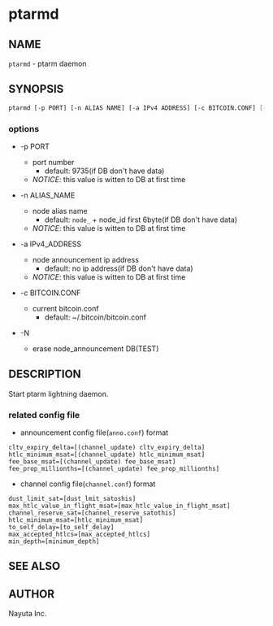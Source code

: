 # ptarmd

## NAME

`ptarmd` - ptarm daemon

## SYNOPSIS

```bash
ptarmd [-p PORT] [-n ALIAS NAME] [-a IPv4 ADDRESS] [-c BITCOIN.CONF] [-i]
```

### options

* -p PORT
  * port number
    * default: 9735(if DB don't have data)
  * _NOTICE_: this value is witten to DB at first time

* -n ALIAS_NAME
  * node alias name
    * default: `node_` + node_id first 6byte(if DB don't have data)
  * _NOTICE_: this value is witten to DB at first time

* -a IPv4_ADDRESS
  * node announcement ip address
    * default: no ip address(if DB don't have data)
  * _NOTICE_: this value is witten to DB at first time

* -c BITCOIN.CONF
  * current bitcoin.conf
    * default: ~/.bitcoin/bitcoin.conf

* -N
  * erase node_announcement DB(TEST)

## DESCRIPTION

Start ptarm lightning daemon.

### related config file

* announcement config file(`anno.conf`) format

```text
cltv_expiry_delta=[(channel_update) cltv_expiry_delta]
htlc_minimum_msat=[(channel_update) htlc_minimum_msat]
fee_base_msat=[(channel_update) fee_base_msat]
fee_prop_millionths=[(channel_update) fee_prop_millionths]
```

* channel config file(`channel.conf`) format

```text
dust_limit_sat=[dust_lmit_satoshis]
max_htlc_value_in_flight_msat=[max_htlc_value_in_flight_msat]
channel_reserve_sat=[channel_reserve_satothis]
htlc_minimum_msat=[htlc_minimum_msat]
to_self_delay=[to_self_delay]
max_accepted_htlcs=[max_accepted_htlcs]
min_depth=[minimum_depth]
```

## SEE ALSO

## AUTHOR

Nayuta Inc.

